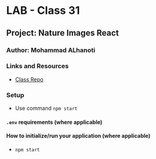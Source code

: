 # LAB - Class 31

## Project: Nature Images React

### Author: Mohammad ALhanoti

### Links and Resources

- [Class Repo](https://github.com/LTUC/amman-python-401d10/tree/main/Class-31)

### Setup

- Use command `npm start`

#### `.env` requirements (where applicable)


#### How to initialize/run your application (where applicable)

- `npm start`



